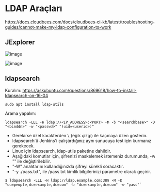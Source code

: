 # LDAP Araçları

https://docs.cloudbees.com/docs/cloudbees-ci-kb/latest/troubleshooting-guides/cannot-make-my-ldap-configuration-to-work

## JExplorer

![image](https://user-images.githubusercontent.com/261946/192656825-82a24829-8840-4665-99fc-aaac5bc441fc.png)

![image](https://user-images.githubusercontent.com/261946/192656897-a1f9176b-3bc4-43f6-a597-397050252572.png)

## ldapsearch

Kuralım: https://askubuntu.com/questions/869618/how-to-install-ldapsearch-on-16-04

```shell
sudo apt install ldap-utils
```

Arama yapalım:

```shell
ldapsearch -LLL -H ldap://<IP_ADDRESS>:<PORT> -M -b "<searchbase>" -D "<binddn>" -w "<passwd>" "(uid=<userid>)"
```

- Gerekirse özel karakterden `\` (eğik çizgi) ile kaçmaya özen gösterin.
- ldapsearch'ü Jenkins'i çalıştırdığınız aynı sunucuya test için kurmanız gerekecek. 
- Linux için ldapsearch, ldap-utils paketine dahildir.
- Aşağıdaki komutlar için, şifrenizi maskelemek istemeniz durumunda, -w "<passwd>" ile değiştirilebilir.
- "-W" anahtarını kullandığınızda şifreyi sürekli soracaktır.
- "-y ./pass.txt", ile /pass.txt kimlik bilgilerinizi parametre olarak geçirir.

```shell
$ ldapsearch -LLL -H ldap://ldap.example.com:389 -M -D "ou=people,dc=example,dc=com" -b "dc=example,dc=com" -w "pass"`
```
